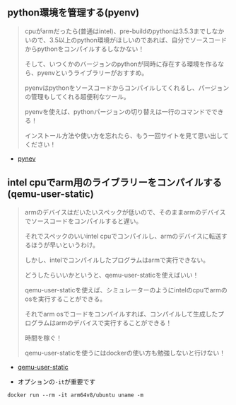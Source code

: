 ## python環境を管理する(pyenv)

> 
> cpuがarmだったら(普通はintel)、pre-buildのpythonは3.5.3までしなかいので、3.5以上のpython環境がほしいのであれば、自分でソースコードからpythonをコンパイルするしなかない！
> 
> そして、いつくかのバージョンのpythonが同時に存在する環境を作るなら、pyenvというライブラリーがおすすめ。
> 
> pyenvはpythonをソースコードからコンパイルしてくれるし、パージョンの管理もしてくれる超便利なツール。
> 
> pyenvを使えば、pythonパージョンの切り替えは一行のコマンドでできる！
> 
> インストール方法や使い方を忘れたら、もう一回サイトを見て思い出してください！

* [pynev](https://github.com/pyenv/pyenv)


## intel cpuでarm用のライブラリーをコンパイルする(qemu-user-static)

> armのデバイスはだいたいスペックが低いので、そのままarmのデバイスでソースコードをコンパイルすると遅い。
>
> それでスペックのいいintel cpuでコンパイルし、armのデバイスに転送するほうが早いというわけ。
> 
> しかし、intelでコンパイルしたプログラムはarmで実行できない。
> 
> どうしたらいいかというと、qemu-user-staticを使えばいい！
> 
> qemu-user-staticを使えば、シミュレーターのようにintelのcpuでarmのosを実行することができる。
> 
> それでarm osでコードをコンパイルすれば、コンパイルして生成したプログラムはarmのデバイスで実行することができる！
> 
> 時間を稼ぐ！
>
>qemu-user-staticを使うにはdockerの使い方も勉強しないと行けない！
> 

* [qemu-user-static](https://github.com/multiarch/qemu-user-static)

* オプションの```-it```が重要です

```
docker run --rm -it arm64v8/ubuntu uname -m
```




